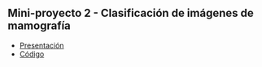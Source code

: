 ## Mini-proyecto 2 - Clasificación de imágenes de mamografía
- [Presentación](https://github.com/Zarcklet/ProcesamientoClasificacionDatos/blob/main/ClasificacionImagenes/Clasificaci%C3%B3n%20de%20im%C3%A1genes%20de%20mamograf%C3%ADas.pdf)
- [Código](https://github.com/Zarcklet/ProcesamientoClasificacionDatos/blob/main/ClasificacionImagenes/Clasificaci%C3%B3n%20de%20im%C3%A1genes%20de%20mamograf%C3%ADas.ipynb)
